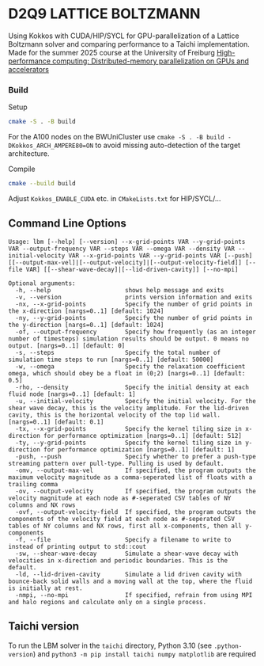 # D2Q9 LATTICE BOLTZMANN
Using Kokkos with CUDA/HIP/SYCL for GPU-parallelization of a Lattice Boltzmann solver and comparing performance to a Taichi implementation. Made for the summer 2025 course at the University of Freiburg [High-performance computing: Distributed-memory parallelization on GPUs and accelerators](https://pastewka.github.io/Accelerators/)

### Build
Setup
```bash
cmake -S . -B build
```
For the A100 nodes on the BWUniCluster use `cmake -S . -B build -DKokkos_ARCH_AMPERE80=ON` to avoid missing auto-detection of the target architecture. 

Compile 
```bash
cmake --build build
```

Adjust `Kokkos_ENABLE_CUDA` etc. in `CMakeLists.txt` for HIP/SYCL/...


## Command Line Options

```
Usage: lbm [--help] [--version] --x-grid-points VAR --y-grid-points VAR --output-frequency VAR --steps VAR --omega VAR --density VAR --initial-velocity VAR --x-grid-points VAR --y-grid-points VAR [--push] [[--output-max-vel]|[--output-velocity]|[--output-velocity-field]] [--file VAR] [[--shear-wave-decay]|[--lid-driven-cavity]] [--no-mpi]

Optional arguments:
  -h, --help                     shows help message and exits
  -v, --version                  prints version information and exits
  -nx, --x-grid-points           Specify the number of grid points in the x-direction [nargs=0..1] [default: 1024]
  -ny, --y-grid-points           Specify the number of grid points in the y-direction [nargs=0..1] [default: 1024]
  -of, --output-frequency        Specify how frequently (as an integer number of timesteps) simulation results should be output. 0 means no output. [nargs=0..1] [default: 0]
  -s, --steps                    Specify the total number of simulation time steps to run [nargs=0..1] [default: 50000]
  -w, --omega                    Specify the relaxation coefficient omega, which should obey be a float in (0;2) [nargs=0..1] [default: 0.5]
  -rho, --density                Specify the initial density at each fluid node [nargs=0..1] [default: 1]
  -u, --initial-velocity         Specify the initial velocity. For the shear wave decay, this is the velocity amplitude. For the lid-driven cavity, this is the horizontal velocity of the top lid wall. [nargs=0..1] [default: 0.1]
  -tx, --x-grid-points           Specify the kernel tiling size in x-direction for performance optimization [nargs=0..1] [default: 512]
  -ty, --y-grid-points           Specify the kernel tiling size in y-direction for performance optimization [nargs=0..1] [default: 1]
  -push, --push                  Specify whether to prefer a push-type streaming pattern over pull-type. Pulling is used by default.
  -omv, --output-max-vel         If specified, the program outputs the maximum velocity magnitude as a comma-seperated list of floats with a trailing comma
  -ov, --output-velocity         If specified, the program outputs the velocity magnitude at each node as #-seperated CSV tables of NY columns and NX rows
  -ovf, --output-velocity-field  If specified, the program outputs the components of the velocity field at each node as #-seperated CSV tables of NY columns and NX rows, first all x-components, then all y-components
  -f, --file                     Specify a filename to write to instead of printing output to std::cout
  -sw, --shear-wave-decay        Simulate a shear-wave decay with velocities in x-direction and periodic boundaries. This is the default.
  -ld, --lid-driven-cavity       Simulate a lid driven cavity with bounce-back solid walls and a moving wall at the top, where the fluid is initially at rest.
  -nmpi, --no-mpi                If specified, refrain from using MPI and halo regions and calculate only on a single process.
```

## Taichi version

To run the LBM solver in the `taichi` directory, Python 3.10 (see `.python-version`) and `python3 -m pip install taichi numpy matplotlib` are required
